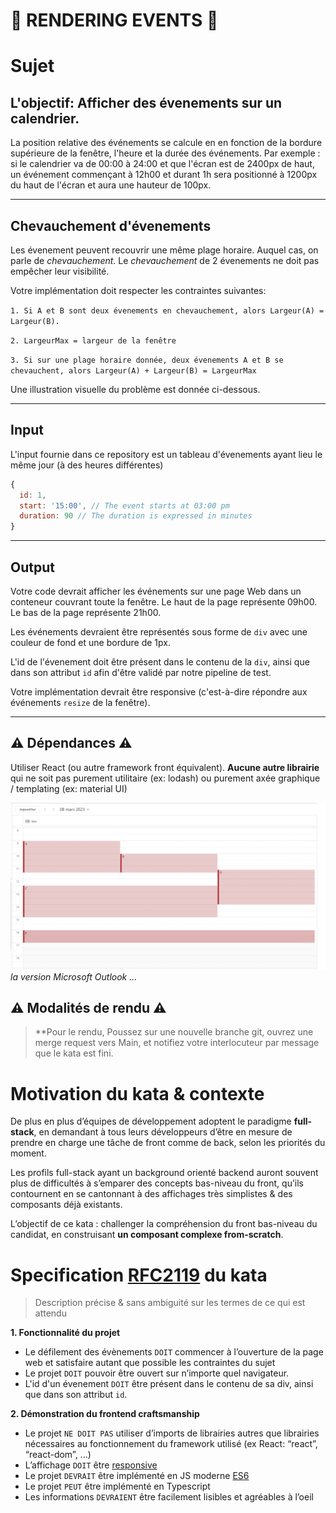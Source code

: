 # 📅 RENDERING EVENTS 📅 

# Sujet


## L'objectif: Afficher des évenements sur un calendrier. 

La position relative des événements se calcule en en fonction de la bordure supérieure de la fenêtre, l'heure et la durée des événements.
Par exemple : si le calendrier va de 00:00 à 24:00 et que l'écran est de 2400px de haut, un événement commençant à 12h00 et durant 1h sera positionné à 1200px du haut de l'écran et aura une hauteur de 100px.

___
## Chevauchement d'évenements
Les évenement peuvent recouvrir une même plage horaire. Auquel cas, on parle de _chevauchement_. Le _chevauchement_ de 2 évenements ne doit pas empêcher leur visibilité.


Votre implémentation doit respecter les contraintes suivantes:

`1. Si A et B sont deux évenements en chevauchement, alors Largeur(A) = Largeur(B).`

`2. LargeurMax = largeur de la fenêtre`

`3. Si sur une plage horaire donnée, deux évenements A et B se chevauchent, alors Largeur(A) + Largeur(B) = LargeurMax`

Une illustration visuelle du problème est donnée ci-dessous.



___

## Input

L'input fournie dans ce repository est un tableau d'évenements ayant lieu le même jour (à des heures différentes)


```javascript
{
  id: 1,
  start: '15:00', // The event starts at 03:00 pm
  duration: 90 // The duration is expressed in minutes
}
```
___

## Output


Votre code devrait afficher les événements sur une page Web dans un conteneur couvrant toute la fenêtre.
Le haut de la page représente 09h00. Le bas de la page représente 21h00.

Les événements devraient être représentés sous forme de `div` avec une couleur de fond et une bordure de 1px.

L'id de l'évenement doit être présent dans le contenu de la `div`, ainsi que dans son attribut `id` afin d'être validé par notre pipeline de test.

Votre implémentation devrait être responsive (c'est-à-dire répondre aux événements `resize` de la fenêtre).

___
## ⚠️ Dépendances ⚠️

Utiliser React (ou autre framework front équivalent). **Aucune autre librairie** qui ne soit pas purement utilitaire (ex: lodash) ou purement axée graphique / templating (ex: material UI)


![calendar version outlook](media-assets/calendar.png)
_la version Microsoft Outlook ..._

## ⚠️ Modalités de rendu ⚠️

> **Pour le rendu, Poussez sur une nouvelle branche git, ouvrez une merge request vers Main, et notifiez votre interlocuteur par message que le kata est fini.

# Motivation du kata & contexte

De plus en plus d’équipes de développement adoptent le paradigme **full-stack**, en demandant à tous leurs développeurs d’être en mesure de prendre en charge une tâche de front comme de back, selon les priorités du moment. 
 

Les profils full-stack ayant un background orienté backend auront souvent plus de difficultés à s’emparer des concepts bas-niveau du front, qu’ils contournent en se cantonnant à des affichages très simplistes & des composants déjà existants. 

 
L’objectif de ce kata : challenger la compréhension du front bas-niveau du candidat, en construisant **un composant complexe from-scratch**. 

# Specification [RFC2119](https://microformats.org/wiki/rfc-2119-fr) du kata

> Description précise & sans ambiguité sur les termes de ce qui est attendu

**1. Fonctionnalité du projet**
 * Le défilement des évènements `DOIT` commencer à l’ouverture de la page web et satisfaire autant que possible les contraintes du sujet
 * Le projet `DOIT` pouvoir être ouvert sur n’importe quel navigateur.
 * L'id d'un évenement `DOIT` être présent dans le contenu de sa div, ainsi que dans son attribut `id`.

**2. Démonstration du frontend craftsmanship**
* Le projet `NE DOIT PAS` utiliser d’imports de librairies autres que librairies nécessaires au fonctionnement du framework utilisé (ex React: “react”, “react-dom”, ...) 
* L’affichage `DOIT` être [responsive](https://www.usabilis.com/responsive-web-design-site-web-adaptatif/)
* Le projet `DEVRAIT` être implémenté en JS moderne [ES6](https://www.w3schools.com/js/js_es6.asp) 
* Le projet `PEUT` être implémenté en Typescript 
* Les informations `DEVRAIENT` être facilement lisibles et agréables à l’oeil 
